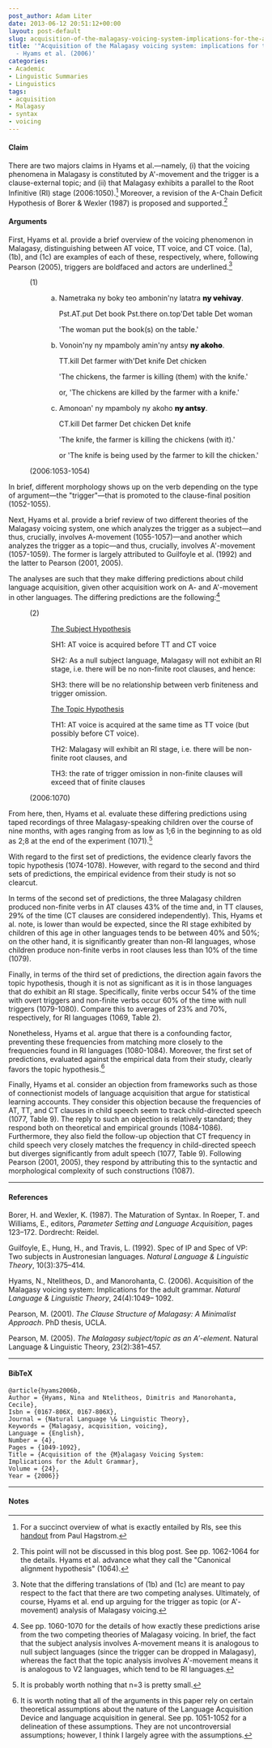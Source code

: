 ```yaml
---
post_author: Adam Liter
date: 2013-06-12 20:51:12+00:00
layout: post-default
slug: acquisition-of-the-malagasy-voicing-system-implications-for-the-adult-grammar-hyams-et-al-2006
title: '"Acquisition of the Malagasy voicing system: implications for the adult grammar"
  - Hyams et al. (2006)'
categories:
- Academic
- Linguistic Summaries
- Linguistics
tags:
- acquisition
- Malagasy
- syntax
- voicing
---
```


#### Claim

There are two majors claims in Hyams et al.&mdash;namely, (i) that the voicing phenomena in Malagasy is constituted by A'-movement and the trigger is a clause-external topic; and (ii) that Malagasy exhibits a parallel to the Root Infinitive (RI) stage (2006:1050).[^1] Moreover, a revision of the A-Chain Deficit Hypothesis of Borer & Wexler (1987) is proposed and supported.[^2]

#### Arguments

First, Hyams et al. provide a brief overview of the voicing phenomenon in Malagasy, distinguishing between AT voice, TT voice, and CT voice. (1a), (1b), and (1c) are examples of each of these, respectively, where, following Pearson (2005), triggers are boldfaced and actors are underlined.[^3]

<p style="margin-left:3em">(1)</p>
<p style="margin-left:6em">a. Nametraka  ny    boky   teo            ambonin'ny  latatra <span style="font-weight:900;">ny    vehivay</span>.</p>
<p style="margin-left:6em">&nbsp;&nbsp;&nbsp;&nbsp;Pst.AT.put   Det  book   Pst.there on.top'Det    table    Det woman</p>
<p style="margin-left:6em">&nbsp;&nbsp;&nbsp;&nbsp;'The woman put the book(s) on the table.'</p>
<p style="margin-left:6em">b. Vonoin'ny ny    mpamboly amin'ny  antsy <span style="font-weight:900;">ny    akoho</span>.</p>
<p style="margin-left:6em">&nbsp;&nbsp;&nbsp;&nbsp;TT.kill         Det farmer         with'Det knife  Det chicken</p>
<p style="margin-left:6em">&nbsp;&nbsp;&nbsp;&nbsp;'The chickens, the farmer is killing (them) with the knife.'</p>
<p style="margin-left:6em">&nbsp;&nbsp;&nbsp;&nbsp;or, 'The chickens are killed by the farmer with a knife.'</p>
<p style="margin-left:6em">c. Amonoan' ny     mpamboly ny    akoho     <span style="font-weight:900;">ny   antsy</span>.</p>
<p style="margin-left:6em">&nbsp;&nbsp;&nbsp;&nbsp;CT.kill         Det  farmer         Det  chicken  Det knife</p>
<p style="margin-left:6em">&nbsp;&nbsp;&nbsp;&nbsp;'The knife, the farmer is killing the chickens (with it).'</p>
<p style="margin-left:6em">&nbsp;&nbsp;&nbsp;&nbsp;or 'The knife is being used by the farmer to kill the chicken.'</p>
<p style="margin-left:3em">(2006:1053-1054)</p>

In brief, different morphology shows up on the verb depending on the type of argument&mdash;the "trigger"&mdash;that is promoted to the clause-final position (1052-1055).

Next, Hyams et al. provide a brief review of two different theories of the Malagasy voicing system, one which analyzes the trigger as a subject&mdash;and thus, crucially, involves A-movement (1055-1057)&mdash;and another which analyzes the trigger as a topic&mdash;and thus, crucially, involves A'-movement (1057-1059). The former is largely attributed to Guilfoyle et al. (1992) and the latter to Pearson (2001, 2005).

The analyses are such that they make differing predictions about child language acquisition, given other acquisition work on A- and A'-movement in other languages. The differing predictions are the following:[^4]

<p style="margin-left:3em">(2)</p>
<p style="margin-left:6em"><u>The Subject Hypothesis</u></p>
<p style="margin-left:6em">SH1: AT voice is acquired before TT and CT voice</p>
<p style="margin-left:6em">SH2: As a null subject language, Malagasy will not exhibit an RI stage, i.e. there will be no non-finite root clauses, and hence:</p>
<p style="margin-left:6em">SH3: there will be no relationship between verb finiteness and trigger omission.</p>
<p style="margin-left:6em"><u>The Topic Hypothesis</u></p>
<p style="margin-left:6em">TH1: AT voice is acquired at the same time as TT voice (but possibly before CT voice).</p>
<p style="margin-left:6em">TH2: Malagasy will exhibit an RI stage, i.e. there will be non-finite root clauses, and</p>
<p style="margin-left:6em">TH3: the rate of trigger omission in non-finite clauses will exceed that of finite clauses</p>
<p style="margin-left:3em">(2006:1070)</p>

From here, then, Hyams et al. evaluate these differing predictions using taped recordings of three Malagasy-speaking children over the course of nine months, with ages ranging from as low as 1;6 in the beginning to as old as 2;8 at the end of the experiment (1071).[^5]

With regard to the first set of predictions, the evidence clearly favors the topic hypothesis (1074-1078). However, with regard to the second and third sets of predictions, the empirical evidence from their study is not so clearcut.

In terms of the second set of predictions, the three Malagasy children produced non-finite verbs in AT clauses 43% of the time and, in TT clauses, 29% of the time (CT clauses are considered independently). This, Hyams et al. note, is lower than would be expected, since the RI stage exhibited by children of this age in other languages tends to be between 40% and 50%; on the other hand, it is significantly greater than non-RI languages, whose children produce non-finite verbs in root clauses less than 10% of the time (1079).

Finally, in terms of the third set of predictions, the direction again favors the topic hypothesis, though it is not as significant as it is in those languages that do exhibit an RI stage. Specifically, finite verbs occur 54% of the time with overt triggers and non-finite verbs occur 60% of the time with null triggers (1079-1080). Compare this to averages of 23% and 70%, respectively, for RI languages (1069, Table 2).

Nonetheless, Hyams et al. argue that there is a confounding factor, preventing these frequencies from matching more closely to the frequencies found in RI languages (1080-1084). Moreover, the first set of predictions, evaluated against the empirical data from their study, clearly favors the topic hypothesis.[^6]

Finally, Hyams et al. consider an objection from frameworks such as those of connectionist models of language acquisition that argue for statistical learning accounts. They consider this objection because the frequencies of AT, TT, and CT clauses in child speech seem to track child-directed speech (1077, Table 9). The reply to such an objection is relatively standard; they respond both on theoretical and empirical grounds (1084-1086). Furthermore, they also field the follow-up objection that CT frequency in child speech very closely matches the frequency in child-directed speech but diverges significantly from adult speech (1077, Table 9). Following Pearson (2001, 2005), they respond by attributing this to the syntactic and morphological complexity of such constructions (1087).

* * * 

#### References

Borer, H. and Wexler, K. (1987). The Maturation of Syntax. In Roeper, T. and Williams, E., editors, _Parameter Setting and Language Acquisition_, pages 123–172. Dordrecht: Reidel.

Guilfoyle, E., Hung, H., and Travis, L. (1992). Spec of IP and Spec of VP: Two subjects in Austronesian languages. _Natural Language & Linguistic Theory_, 10(3):375–414.

Hyams, N., Ntelitheos, D., and Manorohanta, C. (2006). Acquisition of the Malagasy voicing system: Implications for the adult grammar. _Natural Language & Linguistic Theory_, 24(4):1049– 1092.

Pearson, M. (2001). _The Clause Structure of Malagasy: A Minimalist Approach_. PhD thesis, UCLA.

Pearson, M. (2005). _The Malagasy subject/topic as an A′-element_. Natural Language & Linguistic Theory, 23(2):381–457.

* * * 

#### BibTeX

	@article{hyams2006b,
	Author = {Hyams, Nina and Ntelitheos, Dimitris and Manorohanta, Cecile},
	Isbn = {0167-806X, 0167-806X},
	Journal = {Natural Language \& Linguistic Theory},
	Keywords = {Malagasy, acquisition, voicing},
	Language = {English},
	Number = {4},
	Pages = {1049-1092},
	Title = {Acquisition of the {M}alagasy Voicing System:
	Implications for the Adult Grammar},
	Volume = {24},
	Year = {2006}}

* * * 

#### Notes
	
[^1]: For a succinct overview of what is exactly entailed by RIs, see this [handout](http://ling-blogs.bu.edu/lx500a1s10/files/2010/01/lx500acqs10-02b-nrfs-handout.pdf) from Paul Hagstrom.

[^2]: This point will not be discussed in this blog post. See pp. 1062-1064 for the details. Hyams et al. advance what they call the "Canonical alignment hypothesis" (1064).

[^3]: Note that the differing translations of (1b) and (1c) are meant to pay respect to the fact that there are two competing analyses. Ultimately, of course, Hyams et al. end up arguing for the trigger as topic (or A'-movement) analysis of Malagasy voicing.

[^4]: See pp. 1060-1070 for the details of how exactly these predictions arise from the two competing theories of Malagasy voicing. In brief, the fact that the subject analysis involves A-movement means it is analogous to null subject languages (since the trigger can be dropped in Malagasy), whereas the fact that the topic analysis involves A'-movement means it is analogous to V2 languages, which tend to be RI languages.

[^5]: It is probably worth nothing that n=3 is pretty small.

[^6]: It is worth noting that all of the arguments in this paper rely on certain theoretical assumptions about the nature of the Language Acquisition Device and language acquisition in general. See pp. 1051-1052 for a delineation of these assumptions. They are not uncontroversial assumptions; however, I think I largely agree with the assumptions.